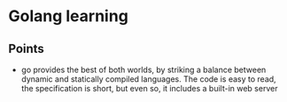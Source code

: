 # Golang learning
## Points
- go provides the best of both worlds, by striking a balance between dynamic and statically compiled languages. The code is easy to read, the specification is short, but even so, it includes a built-in web server

